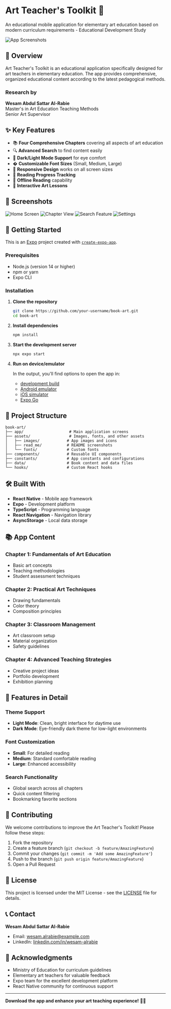 # Art Teacher's Toolkit 🎨

An educational mobile application for elementary art education based on modern curriculum requirements - Educational Development Study

![App Screenshots](./assets/read_me/photo_2025-06-03_00-45-37.jpg)

## 📖 Overview

Art Teacher's Toolkit is an educational application specifically designed for art teachers in elementary education. The app provides comprehensive, organized educational content according to the latest pedagogical methods.

### Research by
**Wesam Abdul Sattar Al-Rabie**  
Master's in Art Education Teaching Methods  
Senior Art Supervisor

## ✨ Key Features

- 📚 **Four Comprehensive Chapters** covering all aspects of art education
- 🔍 **Advanced Search** to find content easily
- 🌙 **Dark/Light Mode Support** for eye comfort
- � **Customizable Font Sizes** (Small, Medium, Large)
- 📱 **Responsive Design** works on all screen sizes
- 🔄 **Reading Progress Tracking**
- 📖 **Offline Reading** capability
- 🎨 **Interactive Art Lessons**

## 📱 Screenshots

![Home Screen](./assets/read_me/home-screen.jpg)
![Chapter View](./assets/read_me/chapter-view.jpg)
![Search Feature](./assets/read_me/search-feature.jpg)
![Settings](./assets/read_me/settings.jpg)

## 🚀 Getting Started

This is an [Expo](https://expo.dev) project created with [`create-expo-app`](https://www.npmjs.com/package/create-expo-app).

### Prerequisites

- Node.js (version 14 or higher)
- npm or yarn
- Expo CLI

### Installation

1. **Clone the repository**
   ```bash
   git clone https://github.com/your-username/book-art.git
   cd book-art
   ```

2. **Install dependencies**
   ```bash
   npm install
   ```

3. **Start the development server**
   ```bash
   npx expo start
   ```

4. **Run on device/emulator**
   
   In the output, you'll find options to open the app in:
   - [development build](https://docs.expo.dev/develop/development-builds/introduction/)
   - [Android emulator](https://docs.expo.dev/workflow/android-studio-emulator/)
   - [iOS simulator](https://docs.expo.dev/workflow/ios-simulator/)
   - [Expo Go](https://expo.dev/go)

## 📁 Project Structure

```
book-art/
├── app/                    # Main application screens
├── assets/                 # Images, fonts, and other assets
│   ├── images/            # App images and icons
│   ├── read_me/           # README screenshots
│   └── fonts/             # Custom fonts
├── components/            # Reusable UI components
├── constants/             # App constants and configurations
├── data/                  # Book content and data files
└── hooks/                 # Custom React hooks
```

## 🛠️ Built With

- **React Native** - Mobile app framework
- **Expo** - Development platform
- **TypeScript** - Programming language
- **React Navigation** - Navigation library
- **AsyncStorage** - Local data storage

## 📚 App Content

### Chapter 1: Fundamentals of Art Education
- Basic art concepts
- Teaching methodologies
- Student assessment techniques

### Chapter 2: Practical Art Techniques
- Drawing fundamentals
- Color theory
- Composition principles

### Chapter 3: Classroom Management
- Art classroom setup
- Material organization
- Safety guidelines

### Chapter 4: Advanced Teaching Strategies
- Creative project ideas
- Portfolio development
- Exhibition planning

## 🎨 Features in Detail

### Theme Support
- **Light Mode**: Clean, bright interface for daytime use
- **Dark Mode**: Eye-friendly dark theme for low-light environments

### Font Customization
- **Small**: For detailed reading
- **Medium**: Standard comfortable reading
- **Large**: Enhanced accessibility

### Search Functionality
- Global search across all chapters
- Quick content filtering
- Bookmarking favorite sections

## 🤝 Contributing

We welcome contributions to improve the Art Teacher's Toolkit! Please follow these steps:

1. Fork the repository
2. Create a feature branch (`git checkout -b feature/AmazingFeature`)
3. Commit your changes (`git commit -m 'Add some AmazingFeature'`)
4. Push to the branch (`git push origin feature/AmazingFeature`)
5. Open a Pull Request

## 📄 License

This project is licensed under the MIT License - see the [LICENSE](LICENSE) file for details.

## 📞 Contact

**Wesam Abdul Sattar Al-Rabie**  
- Email: wesam.alrabie@example.com
- LinkedIn: [linkedin.com/in/wesam-alrabie](https://linkedin.com/in/wesam-alrabie)

## 🙏 Acknowledgments

- Ministry of Education for curriculum guidelines
- Elementary art teachers for valuable feedback
- Expo team for the excellent development platform
- React Native community for continuous support

---

**Download the app and enhance your art teaching experience!** 🎨📱